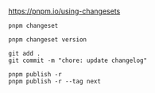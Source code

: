 # 

https://pnpm.io/using-changesets

```
pnpm changeset
```

```
pnpm changeset version
```

```
git add .
git commit -m "chore: update changelog"
```

```
pnpm publish -r
pnpm publish -r --tag next
```
